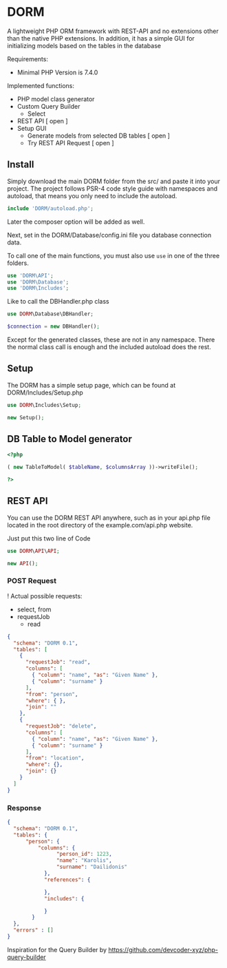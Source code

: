 # DORM
A lightweight PHP ORM framework with REST-API and no extensions other than the native PHP extensions. In addition, it has a simple GUI for initializing models based on the tables in the database


Requirements:
- Minimal PHP Version is 7.4.0

Implemented functions:
- PHP model class generator
- Custom Query Builder
  - Select
- REST API [ open ]
- Setup GUI
  - Generate models from selected DB tables [ open ]
  - Try REST API Request [ open ]

## Install

Simply download the main DORM folder from the src/ and paste it into your project. The project follows PSR-4 code style guide with namespaces and autoload, that means you only need to include the autoload.
```php
include 'DORM/autoload.php';
```
Later the composer option will be added as well.

Next, set in the DORM/Database/config.ini file you database connection data.

To call one of the main functions, you must also use ``use`` in one of the three folders.

```php
use 'DORM\API';
use 'DORM\Database';
use 'DORM\Includes';
```
Like to call the DBHandler.php class
```php
use DORM\Database\DBHandler;

$connection = new DBHandler();
```

Except for the generated classes, these are not in any namespace. There the normal class call is enough and the included autoload does the rest.
## Setup
The DORM has a simple setup page, which can be found at DORM/Includes/Setup.php


```php
use DORM\Includes\Setup;

new Setup();
```


## DB Table to Model generator
```php
<?php

( new TableToModel( $tableName, $columnsArray ))->writeFile();

?>
```

## REST API

You can use the DORM REST API anywhere, such as in your api.php file located in the root directory of the example.com/api.php website.

Just put this two line of Code

```php
use DORM\API\API;

new API();
```

### POST Request

! Actual possible requests:
- select, from
- requestJob
  - read
```json
{
  "schema": "DORM 0.1",
  "tables": [
    {
      "requestJob": "read",
      "columns": [
        { "column": "name", "as": "Given Name" },
        { "column": "surname" }
      ],
      "from": "person",
      "where": { },
      "join": ""
    },
    {
      "requestJob": "delete",
      "columns": [
        { "column": "name", "as": "Given Name" },
        { "column": "surname" }
      ],
      "from": "location",
      "where": {},
      "join": {}
    }
  ]
}
```

### Response
```json
{ 
  "schema": "DORM 0.1",
  "tables": {
      "person": {
          "columns": {
                "person_id": 1223,
                "name": "Karolis",
                "surname": "Dailidonis"
            },
            "references": {

            },
            "includes": {

            }
        }
  },
  "errors" : []      
}
```



Inspiration for the Query Builder by
https://github.com/devcoder-xyz/php-query-builder
